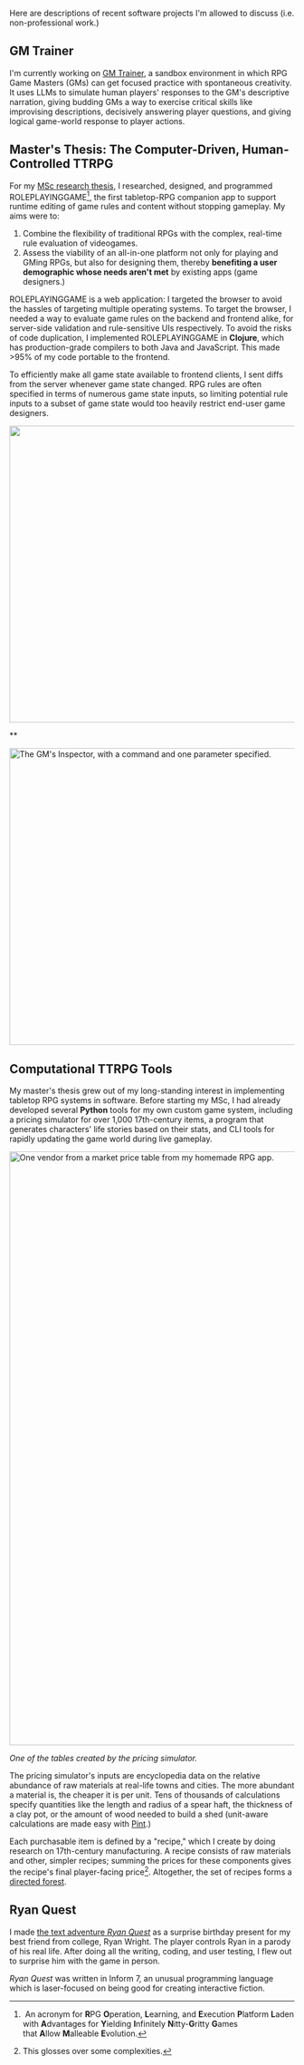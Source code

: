 Here are descriptions of recent software projects I'm allowed to discuss (i.e. non-professional work.)

## GM Trainer

I'm currently working on [GM Trainer](https://github.com/maxwelljoslyn/gm-trainer), a sandbox environment in which RPG Game Masters (GMs) can get focused practice with spontaneous creativity. It uses LLMs to simulate human players' responses to the GM's descriptive narration, giving budding GMs a way to exercise critical skills like improvising descriptions, decisively answering player questions, and giving logical game-world response to player actions.

## Master's Thesis: The Computer-Driven, Human-Controlled TTRPG

For my [MSc research thesis]([url](https://www.maxwelljoslyn.com/static/maxwell-joslyn-ms-thesis-v1.0.3.pdf)), I researched, designed, and programmed ROLEPLAYINGGAME[^1], the first tabletop-RPG companion app to support runtime editing of game rules and content without stopping gameplay. My aims were to:
1) Combine the flexibility of traditional RPGs with the complex, real-time rule evaluation of videogames.
2) Assess the viability of an all-in-one platform not only for playing and GMing RPGs, but also for designing them, thereby **benefiting a user demographic whose needs aren't met** by existing apps (game designers.)

ROLEPLAYINGGAME is a web application: I targeted the browser to avoid the hassles of targeting multiple operating systems. To target the browser, I needed a way to evaluate game rules on the backend and frontend alike, for server-side validation and rule-sensitive UIs respectively. To avoid the risks of code duplication, I implemented ROLEPLAYINGGAME in **Clojure**, which has production-grade compilers to both Java and JavaScript. This made >95% of my code portable to the frontend.

To efficiently make all game state available to frontend clients, I sent diffs from the server whenever game state changed. RPG rules are often specified in terms of numerous game state inputs, so limiting potential rule inputs to a subset of game state would too heavily restrict end-user game designers.

<img width="524" src="https://github.com/maxwelljoslyn/maxwelljoslyn/assets/11641081/160e989f-b0a2-4752-9391-f3b4e759f304">

**

<img width="524" alt="The GM's Inspector, with a command and one parameter specified." src="https://github.com/maxwelljoslyn/maxwelljoslyn/assets/11641081/2d412f53-fa5d-420f-9586-f89c9bd6ba50">

## Computational TTRPG Tools

My master's thesis grew out of my long-standing interest in implementing tabletop RPG systems in software. Before starting my MSc, I had already developed several **Python** tools for my own custom game system, including a pricing simulator for over 1,000 17th-century items, a program that generates characters' life stories based on their stats, and CLI tools for rapidly updating the game world during live gameplay.

<img width="1048" alt="One vendor from a market price table from my homemade RPG app." src="https://github.com/maxwelljoslyn/maxwelljoslyn/assets/11641081/5c7ee7a2-5c72-4cc0-8bf2-e6de5f93ba0b">

*One of the tables created by the pricing simulator.*

The pricing simulator's inputs are encyclopedia data on the relative abundance of raw materials at real-life towns and cities. The more abundant a material is, the cheaper it is per unit. Tens of thousands of calculations specify quantities like the length and radius of a spear haft, the thickness of a clay pot, or the amount of wood needed to build a shed (unit-aware calculations are made easy with [Pint](https://pint.readthedocs.io/).)

Each purchasable item is defined by a "recipe," which I create by doing research on 17th-century manufacturing. A recipe consists of raw materials and other, simpler recipes; summing the prices for these components gives the recipe's final player-facing price[^2]. Altogether, the set of recipes forms a [directed forest](https://en.wikipedia.org/wiki/Tree_(graph_theory)#Polyforest).

## Ryan Quest

I made [the text adventure *Ryan Quest*](https://www.maxwelljoslyn.com/ryanquest) as a surprise birthday present for my best friend from college, Ryan Wright. The player controls Ryan in a parody of his real life. After doing all the writing, coding, and user testing, I flew out to surprise him with the game in person.

*Ryan Quest* was written in Inform 7, an unusual programming language which is laser-focused on being good for creating interactive fiction.

[^1]:  An acronym for **R**PG **O**peration, **L**earning, and **E**xecution **P**latform **L**aden with **A**dvantages for **Y**ielding **I**nfinitely **N**itty-**G**ritty **G**ames that **A**llow **M**alleable **E**volution.

[^2]: This glosses over some complexities.
